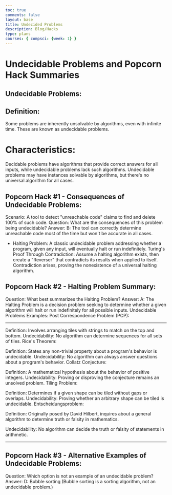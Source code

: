```yaml
---
toc: true
comments: false
layout: base
title: Undecided Problems 
description: Blog/Hacks
type: plans
courses: { compsci: {week: 1} }
---
```


# Undecidable Problems and Popcorn Hack Summaries

## Undecidable Problems:

## Definition:

Some problems are inherently unsolvable by algorithms, even with infinite time. These are known as undecidable problems.

# Characteristics:

Decidable problems have algorithms that provide correct answers for all inputs, while undecidable problems lack such algorithms.
Undecidable problems may have instances solvable by algorithms, but there's no universal algorithm for all cases.

## Popcorn Hack #1 - Consequences of Undecidable Problems:

Scenario:
A tool to detect "unreachable code" claims to find and delete 100% of such code.
Question:
What are the consequences of this problem being undecidable?
Answer:
B: The tool can correctly determine unreachable code most of the time but won't be accurate in all cases.

- Halting Problem: A classic undecidable problem addressing whether a program, given any input, will eventually halt or run indefinitely.
Turing's Proof Through Contradiction:
Assume a halting algorithm exists, then create a "Reverser" that contradicts its results when applied to itself.
Contradiction arises, proving the nonexistence of a universal halting algorithm.

## Popcorn Hack #2 - Halting Problem Summary:
Question:
What best summarizes the Halting Problem?
Answer:
A: The Halting Problem is a decision problem seeking to determine whether a given algorithm will halt or run indefinitely for all possible inputs.
Undecidable Problems Examples:
Post Correspondence Problem (PCP):

---------------------------------------------------------

Definition:
Involves arranging tiles with strings to match on the top and bottom.
Undecidability:
No algorithm can determine sequences for all sets of tiles.
Rice's Theorem:

Definition:
States any non-trivial property about a program's behavior is undecidable.
Undecidability:
No algorithm can always answer questions about a program's behavior.
Collatz Conjecture:

Definition:
A mathematical hypothesis about the behavior of positive integers.
Undecidability:
Proving or disproving the conjecture remains an unsolved problem.
Tiling Problem:

Definition:
Determines if a given shape can be tiled without gaps or overlaps.
Undecidability:
Proving whether an arbitrary shape can be tiled is undecidable.
Entscheidungsproblem:

Definition:
Originally posed by David Hilbert, inquires about a general algorithm to determine truth or falsity in mathematics.

Undecidability:
No algorithm can decide the truth or falsity of statements in arithmetic.

---------------------------------------------------------
## Popcorn Hack #3 - Alternative Examples of Undecidable Problems:

Question:
Which option is not an example of an undecidable problem?
Answer:
D: Bubble sorting (Bubble sorting is a sorting algorithm, not an undecidable problem.)

